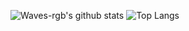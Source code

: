 ![Waves-rgb's github stats](https://github-readme-stats.vercel.app/api?username=Waves-rgb&theme=midnight-purple&show_icons=true&count_private=true)
![Top Langs](https://github-readme-stats.vercel.app/api/top-langs/?username=Waves-rgb&theme=midnight-purple&layout=compact&count_private=true)
